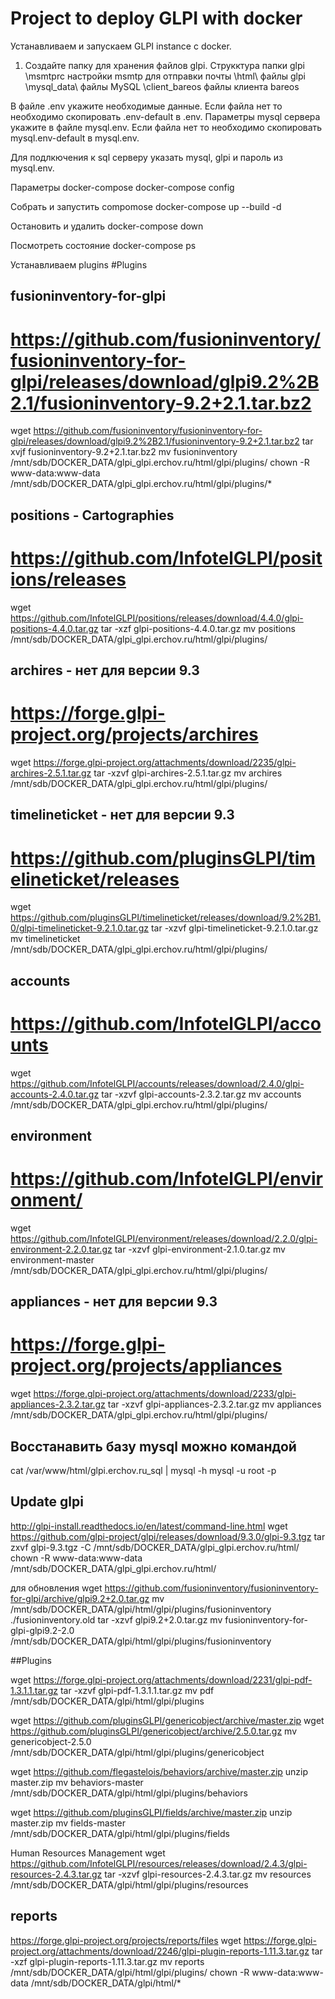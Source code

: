 # Project to deploy GLPI with docker

Устанавливаем и запускаем GLPI instance с docker.

1. Создайте папку для хранения файлов glpi.
Струкктура папки
glpi
   \msmtprc         настройки msmtp для отправки почты
   \html\           файлы glpi
   \mysql_data\     файлы MySQL
   \client_bareos   файлы клиента bareos 

В файле .env укажите необходимые данные. Если файла нет то необходимо скопировать .env-default в .env.
Параметры mysql сервера укажите в файле mysql.env. Если файла нет то необходимо скопировать mysql.env-default в mysql.env.

Для подлкючения к sql серверу указать mysql, glpi и пароль из mysql.env.

Параметры docker-compose
docker-compose config

Собрать и запустить compomose
docker-compose up --build -d

Остановить и удалить 
docker-compose down

Посмотреть состояние
docker-compose ps


Устанавливаем plugins
#Plugins

## fusioninventory-for-glpi 
# 
# https://github.com/fusioninventory/fusioninventory-for-glpi/releases/download/glpi9.2%2B2.1/fusioninventory-9.2+2.1.tar.bz2
wget https://github.com/fusioninventory/fusioninventory-for-glpi/releases/download/glpi9.2%2B2.1/fusioninventory-9.2+2.1.tar.bz2
tar xvjf  fusioninventory-9.2+2.1.tar.bz2
mv fusioninventory /mnt/sdb/DOCKER_DATA/glpi_glpi.erchov.ru/html/glpi/plugins/
chown -R www-data:www-data /mnt/sdb/DOCKER_DATA/glpi_glpi.erchov.ru/html/glpi/plugins/*

## positions - Cartographies
# https://github.com/InfotelGLPI/positions/releases
wget https://github.com/InfotelGLPI/positions/releases/download/4.4.0/glpi-positions-4.4.0.tar.gz
tar -xzf glpi-positions-4.4.0.tar.gz
mv positions /mnt/sdb/DOCKER_DATA/glpi_glpi.erchov.ru/html/glpi/plugins/

## archires - нет для версии 9.3
# https://forge.glpi-project.org/projects/archires
wget https://forge.glpi-project.org/attachments/download/2235/glpi-archires-2.5.1.tar.gz
tar -xzvf glpi-archires-2.5.1.tar.gz
mv archires /mnt/sdb/DOCKER_DATA/glpi_glpi.erchov.ru/html/glpi/plugins/

## timelineticket - нет для версии 9.3
# https://github.com/pluginsGLPI/timelineticket/releases
wget https://github.com/pluginsGLPI/timelineticket/releases/download/9.2%2B1.0/glpi-timelineticket-9.2.1.0.tar.gz
tar -xzvf glpi-timelineticket-9.2.1.0.tar.gz
mv timelineticket /mnt/sdb/DOCKER_DATA/glpi_glpi.erchov.ru/html/glpi/plugins/

##  accounts
# https://github.com/InfotelGLPI/accounts
wget https://github.com/InfotelGLPI/accounts/releases/download/2.4.0/glpi-accounts-2.4.0.tar.gz
tar -xzvf glpi-accounts-2.3.2.tar.gz
mv accounts /mnt/sdb/DOCKER_DATA/glpi_glpi.erchov.ru/html/glpi/plugins/

## environment
# https://github.com/InfotelGLPI/environment/
wget https://github.com/InfotelGLPI/environment/releases/download/2.2.0/glpi-environment-2.2.0.tar.gz
tar -xzvf glpi-environment-2.1.0.tar.gz
mv environment-master /mnt/sdb/DOCKER_DATA/glpi_glpi.erchov.ru/html/glpi/plugins/
	
## appliances - нет для версии 9.3
# https://forge.glpi-project.org/projects/appliances
wget https://forge.glpi-project.org/attachments/download/2233/glpi-appliances-2.3.2.tar.gz
tar -xzvf glpi-appliances-2.3.2.tar.gz
mv appliances /mnt/sdb/DOCKER_DATA/glpi_glpi.erchov.ru/html/glpi/plugins/



## Восстанавить базу mysql можно командой
cat /var/www/html/glpi.erchov.ru_sql | mysql -h mysql -u root -p





## Update glpi
http://glpi-install.readthedocs.io/en/latest/command-line.html
wget https://github.com/glpi-project/glpi/releases/download/9.3.0/glpi-9.3.tgz
tar zxvf glpi-9.3.tgz -C /mnt/sdb/DOCKER_DATA/glpi_glpi.erchov.ru/html/
chown -R www-data:www-data /mnt/sdb/DOCKER_DATA/glpi_glpi.erchov.ru/html/







для обновления
wget https://github.com/fusioninventory/fusioninventory-for-glpi/archive/glpi9.2+2.0.tar.gz
mv /mnt/sdb/DOCKER_DATA/glpi/html/glpi/plugins/fusioninventory ./fusioninventory.old
tar -xzvf glpi9.2+2.0.tar.gz
mv fusioninventory-for-glpi-glpi9.2-2.0 /mnt/sdb/DOCKER_DATA/glpi/html/glpi/plugins/fusioninventory

##Plugins


wget https://forge.glpi-project.org/attachments/download/2231/glpi-pdf-1.3.1.1.tar.gz
tar -xzvf glpi-pdf-1.3.1.1.tar.gz
mv pdf /mnt/sdb/DOCKER_DATA/glpi/html/glpi/plugins


wget https://github.com/pluginsGLPI/genericobject/archive/master.zip
wget https://github.com/pluginsGLPI/genericobject/archive/2.5.0.tar.gz
mv genericobject-2.5.0 /mnt/sdb/DOCKER_DATA/glpi/html/glpi/plugins/genericobject

wget https://github.com/flegastelois/behaviors/archive/master.zip
unzip master.zip
mv behaviors-master /mnt/sdb/DOCKER_DATA/glpi/html/glpi/plugins/behaviors

wget https://github.com/pluginsGLPI/fields/archive/master.zip
unzip master.zip
mv fields-master /mnt/sdb/DOCKER_DATA/glpi/html/glpi/plugins/fields



Human Resources Management
wget https://github.com/InfotelGLPI/resources/releases/download/2.4.3/glpi-resources-2.4.3.tar.gz
tar -xzvf glpi-resources-2.4.3.tar.gz
mv resources /mnt/sdb/DOCKER_DATA/glpi/html/glpi/plugins/resources

## reports
https://forge.glpi-project.org/projects/reports/files
wget https://forge.glpi-project.org/attachments/download/2246/glpi-plugin-reports-1.11.3.tar.gz
tar -xzf glpi-plugin-reports-1.11.3.tar.gz
mv reports /mnt/sdb/DOCKER_DATA/glpi/html/glpi/plugins/
chown -R www-data:www-data /mnt/sdb/DOCKER_DATA/glpi/html/*


